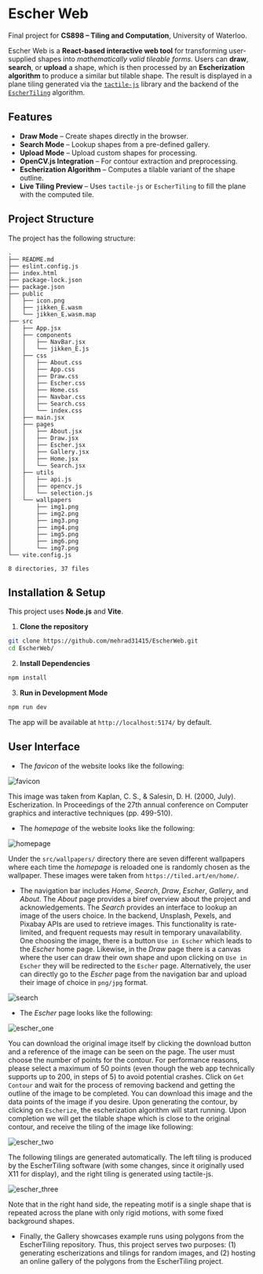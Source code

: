 # Escher Web

Final project for **CS898 – Tiling and Computation**, University of Waterloo.

Escher Web is a **React-based interactive web tool** for transforming user-supplied shapes into *mathematically valid tileable forms*. Users can **draw**, **search**, or **upload** a shape, which is then processed by an **Escherization algorithm** to produce a similar but tilable shape. The result is displayed in a plane tiling generated via the [`tactile-js`](https://github.com/isohedral/tactile-js) library and the backend of the [`EscherTiling`](https://github.com/nagata-yuichi/EscherTiling) algorithm.

## Features
- **Draw Mode** – Create shapes directly in the browser.
- **Search Mode** – Lookup shapes from a pre-defined gallery.
- **Upload Mode** – Upload custom shapes for processing.
- **OpenCV.js Integration** – For contour extraction and preprocessing.
- **Escherization Algorithm** – Computes a tilable variant of the shape outline.
- **Live Tiling Preview** – Uses `tactile-js` or `EscherTiling` to fill the plane with the computed tile.

## Project Structure

The project has the following structure:

```text
.
├── README.md
├── eslint.config.js
├── index.html
├── package-lock.json
├── package.json
├── public
│   ├── icon.png
│   ├── jikken_E.wasm
│   └── jikken_E.wasm.map
├── src
│   ├── App.jsx
│   ├── components
│   │   ├── NavBar.jsx
│   │   └── jikken_E.js
│   ├── css
│   │   ├── About.css
│   │   ├── App.css
│   │   ├── Draw.css
│   │   ├── Escher.css
│   │   ├── Home.css
│   │   ├── Navbar.css
│   │   ├── Search.css
│   │   └── index.css
│   ├── main.jsx
│   ├── pages
│   │   ├── About.jsx
│   │   ├── Draw.jsx
│   │   ├── Escher.jsx
│   │   ├── Gallery.jsx
│   │   ├── Home.jsx
│   │   └── Search.jsx
│   ├── utils
│   │   ├── api.js
│   │   ├── opencv.js
│   │   └── selection.js
│   └── wallpapers
│       ├── img1.png
│       ├── img2.png
│       ├── img3.png
│       ├── img4.png
│       ├── img5.png
│       ├── img6.png
│       └── img7.png
└── vite.config.js

8 directories, 37 files
```

## Installation & Setup
This project uses **Node.js** and **Vite**.

1. **Clone the repository**

```bash
git clone https://github.com/mehrad31415/EscherWeb.git
cd EscherWeb/
```

2. **Install Dependencies**

```bash
npm install
```

3. **Run in Development Mode**

```bash
npm run dev
```

The app will be available at `http://localhost:5174/` by default.

## User Interface

- The _favicon_ of the website looks like the following:

![favicon](public/icon.png)

This image was taken from Kaplan, C. S., & Salesin, D. H. (2000, July). Escherization. In Proceedings of the 27th annual conference on Computer graphics and interactive techniques (pp. 499-510).

- The _homepage_ of the website looks like the following:

![homepage](public/homepage.png)

Under the `src/wallpapers/` directory there are seven different wallpapers where each time the _homepage_ is reloaded one is randomly chosen as the wallpaper. These images were taken from `https://tiled.art/en/home/`.

- The navigation bar includes _Home_, _Search_, _Draw_, _Escher_, _Gallery_, and _About_. The _About_ page provides a biref overview about the project and acknowledgements. The _Search_ provides an interface to lookup an image of the users choice. In the backend, Unsplash, Pexels, and Pixabay APIs are used to retrieve images. This functionality is rate-limited, and frequent requests may result in temporary unavailability. One choosing the image, there is a button `Use in Escher` which leads to the _Escher_ home page. Likewise, in the _Draw_ page there is a canvas where the user can draw their own shape and upon clicking on `Use in Escher` they will be redirected to the `Escher` page. Alternatively, the user can directly go to the _Escher_ page from the navigation bar and upload their image of choice in `png/jpg` format.

![search](public/search.png)

- The _Escher_ page looks like the following:

![escher_one](public/esch1.png)

You can download the original image itself by clicking the download button and a reference of the image can be seen on the page. The user must choose the number of points for the contour. For performance reasons, please select a maximum of 50 points (even though the web app technically supports up to 200, in steps of 5) to avoid potential crashes. Click on `Get Contour` and wait for the process of removing backend and getting the outline of the image to be completed. You can download this image and the data points of the image if you desire. Upon generating the contour, by clicking on `Escherize`, the escherization algorithm will start running. Upon completion we will get the tilable shape which is close to the original contour, and receive the tiling of the image like following:

![escher_two](public/esch2.png)

The following tilings are generated automatically. The left tiling is produced by the EscherTiling software (with some changes, since it originally used X11 for display), and the right tiling is generated using tactile-js.

![escher_three](public/esch3.png)

Note that in the right hand side, the repeating motif is a single shape that is repeated across the plane with only rigid motions, with some fixed background shapes.

- Finally, the Gallery showcases example runs using polygons from the EscherTiling repository. Thus, this project serves two purposes: (1) generating escherizations and tilings for random images, and (2) hosting an online gallery of the polygons from the EscherTiling project.